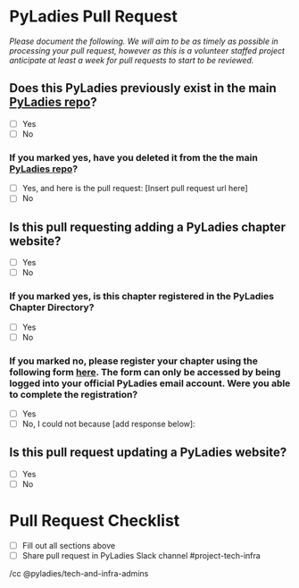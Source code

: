 <!--
Please document the following for your pull request.
-->

# PyLadies Pull Request
_Please document the following. We will aim to be as timely as possible in processing your pull request, however as this is a volunteer staffed project anticipate at least a week for pull requests to start to be reviewed._ 

## Does this PyLadies previously exist in the main [PyLadies repo](github.com/pyladies/pyladies)?
<!--
Example of response:

Mark which one is correct. 
-->

- [ ] Yes
- [ ] No

### If you marked yes, have you deleted it from the the main [PyLadies repo](github.com/pyladies/pyladies)?
<!--
Example of response:

Mark which one is correct.
-->

- [ ] Yes, and here is the pull request: [Insert pull request url here]
- [ ] No

## Is this pull requesting adding a PyLadies chapter website? 
<!--
Example of response:

Mark which one is correct.
-->

- [ ] Yes
- [ ] No

### If you marked yes, is this chapter registered in the PyLadies Chapter Directory?
<!--
Example of response:

Mark which one is correct.
-->

- [ ] Yes
- [ ] No

### If you marked no, please register your chapter using the following form [here](https://forms.gle/LYT6TzjgJ437Y4mr8). The form can only be accessed by being logged into your official PyLadies email account. Were you able to complete the registration?
<!--
Example of response:

Mark which one is correct. If `No` please detail why you cannot complete the registration.
-->

- [ ] Yes
- [ ] No, I could not because [add response below]:

## Is this pull request updating a PyLadies website?

- [ ] Yes
- [ ] No

# Pull Request Checklist

- [ ] Fill out all sections above
- [ ] Share pull request in PyLadies Slack channel #project-tech-infra

/cc @pyladies/tech-and-infra-admins
<!--
Add any other team you think should be subscribed to this issue

/cc your team
-->
